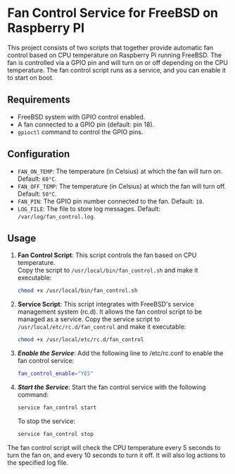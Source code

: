 # Fan Control Service for FreeBSD on Raspberry PI

This project consists of two scripts that together provide automatic fan control based on CPU temperature on Raspberry Pi running FreeBSD. The fan is controlled via a GPIO pin and will turn on or off depending on the CPU temperature. The fan control script runs as a service, and you can enable it to start on boot.

## Requirements

- FreeBSD system with GPIO control enabled.
- A fan connected to a GPIO pin (default: pin 18).
- `gpioctl` command to control the GPIO pins.

## Configuration

- `FAN_ON_TEMP`: The temperature (in Celsius) at which the fan will turn on. Default: `60°C`.
- `FAN_OFF_TEMP`: The temperature (in Celsius) at which the fan will turn off. Default: `50°C`.
- `FAN_PIN`: The GPIO pin number connected to the fan. Default: `18`.
- `LOG_FILE`: The file to store log messages. Default: `/var/log/fan_control.log`.

## Usage

1. **Fan Control Script**: This script controls the fan based on CPU temperature.  
   Copy the script to `/usr/local/bin/fan_control.sh` and make it executable:
   ```sh
   chmod +x /usr/local/bin/fan_control.sh
   ```
2. **Service Script**: This script integrates with FreeBSD's service management system (rc.d).
   It allows the fan control script to be managed as a service.
   Copy the service script to `/usr/local/etc/rc.d/fan_control` and make it executable:
   ```sh
   chmod +x /usr/local/etc/rc.d/fan_control
   ```
3. ***Enable the Service***:
   Add the following line to /etc/rc.conf to enable the fan control service:
   ```sh
   fan_control_enable="YES"
   ```
4. ***Start the Service***:
   Start the fan control service with the following command:
   ```sh
   service fan_control start
   ```
   To stop the service:
    ```sh
    service fan_control stop
    ```

The fan control script will check the CPU temperature every 5 seconds to turn the fan on, 
and every 10 seconds to turn it off. It will also log actions to the specified log file.      


